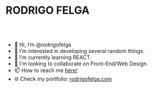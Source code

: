 # RODRIGO FELGA
  <link href="styles.css" rel="stylesheet" />
</head>
  <br>
  <br>
  <body>
        <ul>
          <li> 👋 Hi, I’m @rodrigofelga </li>
          <li> 👀 I’m interested in developing several random things.</li>
          <li> 🌱 I’m currently learning REACT.</li>
          <li> 💞️ I'm looking to collaborate on Front-End/Web Design.</li>
          <li> 📫 How to reach me <a href="mailto:rodrigofelga@icloud.com">here!</a> </li>
          <li> 🌐 Check my portfolio: <a href="https://www.rodrigofelga.com">rodrigofelga.com</a> </li>
        </ul>
